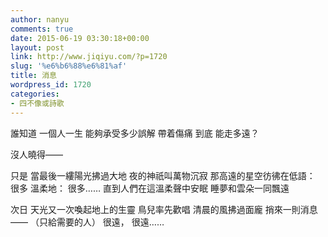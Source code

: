 ```yaml
---
author: nanyu
comments: true
date: 2015-06-19 03:30:18+00:00
layout: post
link: http://www.jiqiyu.com/?p=1720
slug: '%e6%b6%88%e6%81%af'
title: 消息
wordpress_id: 1720
categories:
- 四不像或詩歌
---
```


誰知道
一個人一生 能夠承受多少誤解
帶着傷痛 到底
能走多遠？

沒人曉得——

只是
當最後一縷陽光拂過大地
夜的神祇叫萬物沉寂
那高遠的星空彷彿在低語：
很多
溫柔地：
很多……
直到人們在這溫柔聲中安眠
睡夢和雲朵一同飄遠

次日
天光又一次喚起地上的生靈
鳥兒率先歡唱
清晨的風拂過面龐
捎來一則消息——
（只給需要的人）
很遠，
很遠……
